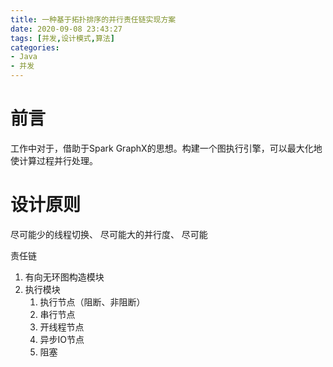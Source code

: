 ```yaml
---
title: 一种基于拓扑排序的并行责任链实现方案
date: 2020-09-08 23:43:27
tags: [并发,设计模式,算法]
categories: 
- Java
- 并发
---
```


# 前言
工作中对于，借助于Spark GraphX的思想。构建一个图执行引擎，可以最大化地使计算过程并行处理。


# 设计原则
尽可能少的线程切换、
尽可能大的并行度、
尽可能

责任链

1. 有向无环图构造模块
2. 执行模块
	1. 执行节点（阻断、非阻断）
      1. 串行节点
      2. 开线程节点
      3. 异步IO节点  
      2. 阻塞
      
